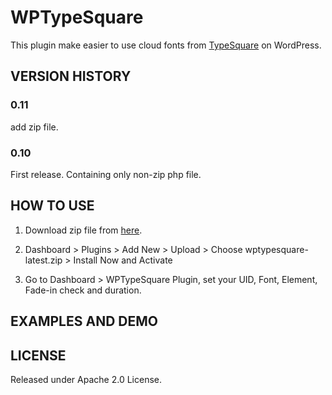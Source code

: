 WPTypeSquare
============
This plugin make easier to use cloud fonts from [TypeSquare](http://typesquare.com) on WordPress.

VERSION HISTORY
----------------
### 0.11
add zip file.

### 0.10
First release.
Containing only non-zip php file.

HOW TO USE
----------------
1. Download zip file from [here](https://github.com/kanzmrsw/WPTypeSquare/blob/master/wptypesquare-latest.zip?raw=true).

2. Dashboard > Plugins > Add New > Upload >
 Choose wptypesquare-latest.zip > Install Now and Activate 

3. Go to Dashboard > WPTypeSquare Plugin,
set your UID, Font, Element, Fade-in check and duration.

EXAMPLES AND DEMO
----------------


LICENSE
----------------
Released under Apache 2.0 License.
